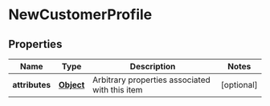 
# NewCustomerProfile

## Properties
Name | Type | Description | Notes
------------ | ------------- | ------------- | -------------
**attributes** | [**Object**](.md) | Arbitrary properties associated with this item |  [optional]



